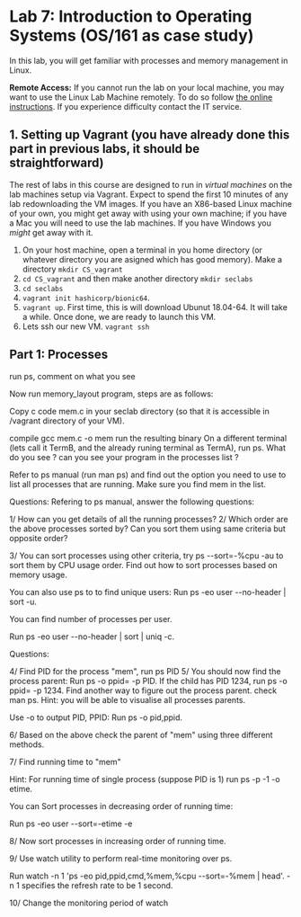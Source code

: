 # Lab 7: Introduction to Operating Systems (OS/161 as case study)

In this lab, you will get familiar with processes and memory management in Linux.

**Remote Access:** If you cannot run the lab on your local machine, you may want to use the Linux
Lab Machine remotely. To do so follow [the online instructions](https://uob.sharepoint.com/sites/itservices/SitePages/fits-engineering-linux-x2go.aspx).
If you experience difficulty contact the IT service.

                                                                
 ## 1. Setting up Vagrant (you have already done this part in previous labs, it should be straightforward)

The rest of labs in this course are designed to run in *virtual machines* on the lab machines setup via Vagrant. Expect to spend the first 10 minutes
of any lab redownloading the VM images. If you have an X86-based Linux machine of your own, you might get away with using your own machine; if you have a Mac you will need to use the lab machines. If you have Windows you *might* get away with it.


1. On your host machine, open a terminal in you home directory (or whatever directory you are asigned which has good memory). Make a directory `mkdir CS_vagrant`
2. `cd CS_vagrant` and then make another directory `mkdir seclabs`
3. `cd seclabs`
4. `vagrant init hashicorp/bionic64`.
5. `vagrant up`. First time, this is will download Ubunut 18.04-64. It will take a while. Once done, we are ready to launch this VM.
6. Lets ssh our new VM. `vagrant ssh`


## Part 1: Processes

run ps, comment on what you see

Now run memory_layout program, steps are as follows:

Copy c code mem.c in your seclab directory (so that it is accessible in /vagrant directory of your VM).

compile gcc mem.c -o mem
run the resulting binary
On a different terminal (lets call it TermB, and the already runing terminal as TermA), run ps. What do you see ? can you see your program in the processes list ?


Refer to ps manual (run man ps) and find out the option you need to use to list all processes that are running. Make sure you find mem in the list.

Questions:
Refering to ps manual, answer the following questions:

1/ How can you get details of all the running processes?
2/ Which order are the above processes sorted by? Can you sort them using same criteria but opposite order?

3/ You can sort processes using other criteria, try ps --sort=-%cpu -au to sort them by CPU usage order.
Find out how to sort processes based on memory usage.


You can also use ps to to find unique users:
 Run ps -eo user --no-header | sort -u.

You can find number of processes per user.

Run ps -eo user --no-header | sort | uniq -c.



Questions:

4/ Find PID for the process "mem", run ps PID
5/ You should now find the process parent:
  Run ps -o ppid= -p PID. If the child has PID 1234, run ps -o ppid= -p 1234.
Find another way to figure out the process parent. check man ps. Hint: you will be able to visualise all processes parents.

Use -o to output PID, PPID:
 Run ps -o pid,ppid. 

6/ Based on the above check the parent of "mem" using three different methods.


7/ Find running time to "mem"

Hint: For running time of single process (suppose PID is 1) run ps -p -1 -o etime. 


You can Sort processes in decreasing order of running time:

Run  ps -eo user --sort=-etime -e

8/ Now sort processes in increasing order of running time.

9/ Use watch utility to perform real-time monitoring over ps.

Run watch -n 1 'ps -eo pid,ppid,cmd,%mem,%cpu --sort=-%mem | head'. -n 1 specifies the refresh rate to be 1 second.

10/ Change the monitoring period of watch




 






